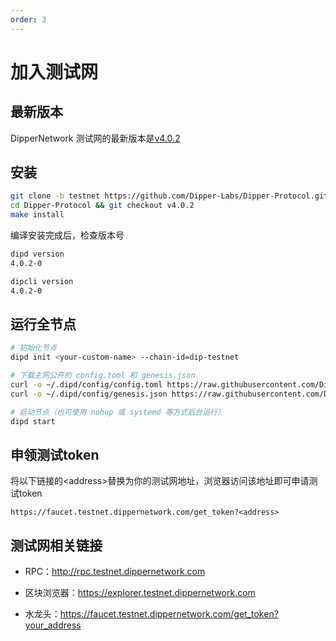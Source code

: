 ```yaml
---
order: 3
---
```


# 加入测试网

## 最新版本

DipperNetwork 测试网的最新版本是[v4.0.2](https://github.com/Dipper-Labs/Dipper-Protocol/releases/tag/v4.0.2)

## 安装

```bash
git clone -b testnet https://github.com/Dipper-Labs/Dipper-Protocol.git
cd Dipper-Protocol && git checkout v4.0.2
make install
```

编译安装完成后，检查版本号

```bash
dipd version
4.0.2-0

dipcli version
4.0.2-0
```

## 运行全节点

```bash
# 初始化节点
dipd init <your-custom-name> --chain-id=dip-testnet

# 下载主网公开的 config.toml 和 genesis.json
curl -o ~/.dipd/config/config.toml https://raw.githubusercontent.com/Dipper-Labs/testnet/master/config/config.toml
curl -o ~/.dipd/config/genesis.json https://raw.githubusercontent.com/Dipper-Labs/testnet/master/config/genesis.json

# 启动节点（也可使用 nohup 或 systemd 等方式后台运行）
dipd start
```

## 申领测试token
将以下链接的\<address\>替换为你的测试网地址，浏览器访问该地址即可申请测试token
```
https://faucet.testnet.dippernetwork.com/get_token?<address>
```

## 测试网相关链接

- RPC：<http://rpc.testnet.dippernetwork.com>

- 区块浏览器：<https://explorer.testnet.dippernetwork.com>

- 水龙头：<https://faucet.testnet.dippernetwork.com/get_token?your_address>